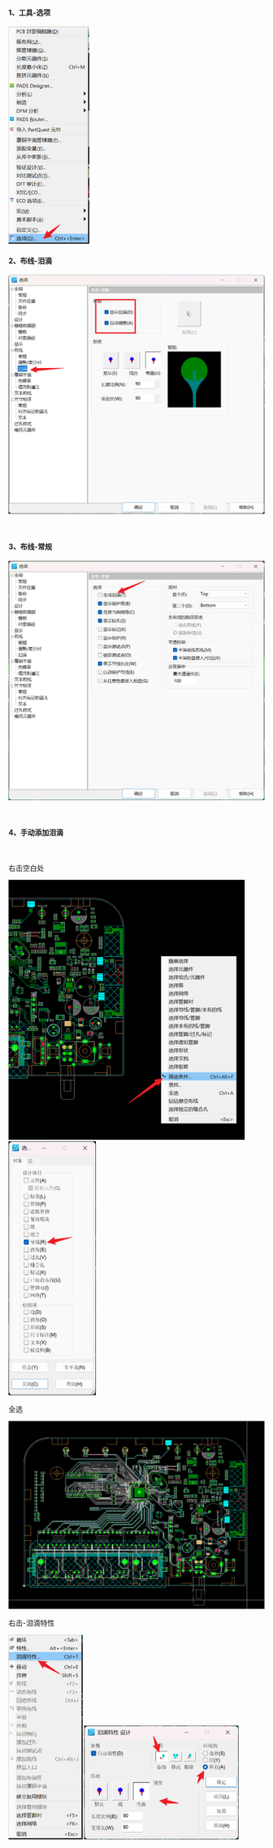 #### 1、工具-选项

<img src="pic/a0541ca3003f0d52cb57ddc21ab7842e.png" alt="截图" style="zoom:50%;" />

<br/>

#### 2、布线-泪滴

![截图](pic/9ffc14ff96eeaabdd22ab99c85cfdcc3.png)

<br/>

#### 3、布线-常规

![截图](pic/9ed783976ead67da436da93c922ec2b0.png)

<br/>

#### 4、手动添加泪滴

<br/>

右击空白处

<img src="pic/f95256e9808779b4bf69f8b60025f769.png" alt="截图" style="zoom:50%;" />

<img src="pic/ec37d0d6383f9e030d1f534bcd54f450.png" alt="截图" style="zoom:50%;" />

全选

![截图](pic/ca625b7b1f5f5e7ece4607701c5c93ce.png)

右击-泪滴特性

<img src="pic/448e237083cdbad347fb0c19a1519c42.png" alt="截图" style="zoom:50%;" />

<img src="pic/3038004be30f3229e17dcdd4ea8040ae.png" alt="截图" style="zoom:50%;" />

